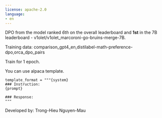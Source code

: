 ```yaml
---
license: apache-2.0
language:
- en
---
```


DPO from the model ranked *6th* on the overall leaderboard and **1st** in the 7B leaderboard - v1olet/v1olet_marcoroni-go-bruins-merge-7B.

Training data:
comparison_gpt4_en,distilabel-math-preference-dpo,orca_dpo_pairs

Train for 1 epoch.

You can use alpaca template.
```
template_format = """{system}
### Instruction:
{prompt}

### Response:
"""
```

Developed by: Trong-Hieu Nguyen-Mau
